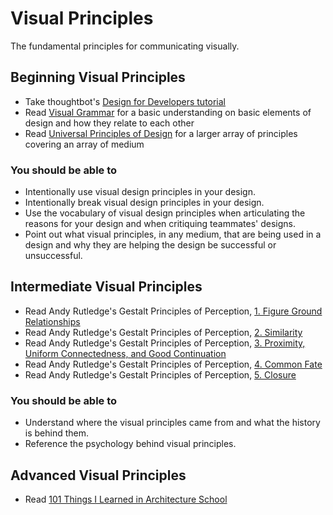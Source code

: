 # Visual Principles

The fundamental principles for communicating visually.

## Beginning Visual Principles

* Take thoughtbot's [Design for Developers tutorial](https://upcase.com/design-for-developers)
* Read [Visual Grammar](http://amzn.to/visual-grammar) for a basic understanding on basic elements of design and how they relate to each other
* Read [Universal Principles of Design](http://amzn.to/universal-principles) for a larger array of principles covering an array of medium

### You should be able to

* Intentionally use visual design principles in your design.
* Intentionally break visual design principles in your design.
* Use the vocabulary of visual design principles when articulating the reasons for your design and when critiquing teammates' designs.
* Point out what visual principles, in any medium, that are being used in a design and why they are helping the design be successful or unsuccessful.

## Intermediate Visual Principles

* Read Andy Rutledge's Gestalt Principles of Perception, [1. Figure Ground Relationships](http://www.andyrutledge.com/gestalt-principles-1-figure-ground-relationship.php)
* Read Andy Rutledge's Gestalt Principles of Perception, [2. Similarity](http://www.andyrutledge.com/gestalt-principles-2-similarity.php)
* Read Andy Rutledge's Gestalt Principles of Perception, [3. Proximity, Uniform Connectedness, and Good Continuation](http://www.andyrutledge.com/gestalt-principles-3.php)
* Read Andy Rutledge's Gestalt Principles of Perception, [4. Common Fate](http://www.andyrutledge.com/common-fate.php)
* Read Andy Rutledge's Gestalt Principles of Perception, [5. Closure](http://www.andyrutledge.com/closure.php)

### You should be able to

* Understand where the visual principles came from and what the history is behind them.
* Reference the psychology behind visual principles.

## Advanced Visual Principles

* Read [101 Things I Learned in Architecture School](http://amzn.com/0262062666)
